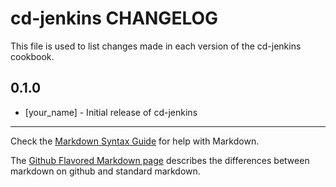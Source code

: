 # cd-jenkins CHANGELOG

This file is used to list changes made in each version of the cd-jenkins cookbook.

## 0.1.0
- [your_name] - Initial release of cd-jenkins

- - -
Check the [Markdown Syntax Guide](http://daringfireball.net/projects/markdown/syntax) for help with Markdown.

The [Github Flavored Markdown page](http://github.github.com/github-flavored-markdown/) describes the differences between markdown on github and standard markdown.
